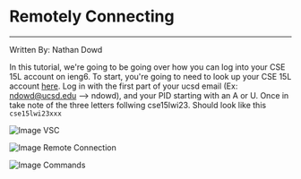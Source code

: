 # Remotely Connecting
---
Written By: Nathan Dowd


  In this tutorial, we're going to be going over how you can log into your CSE 15L account on ieng6. To start, you're going to need to look up your CSE 15L account [here](https://sdacs.ucsd.edu/~icc/index.php). Log in with the first part of your ucsd email (Ex: ndowd@ucsd.edu --> ndowd), and your PID starting with an A or U. Once in take note of the three letters follwing cse15lwi23. Should look like this
`cse15lwi23xxx`


![Image](https://i.paste.pics/e87c5124b78cff605baba7e748fda477.png) VSC 

![Image](https://i.paste.pics/49fe3a78a92b90c08cc4053cde0faf4c.png) Remote Connection

![Image](https://i.paste.pics/b139a0a9c426bb18cb2d3e1c377e8729.png) Commands
